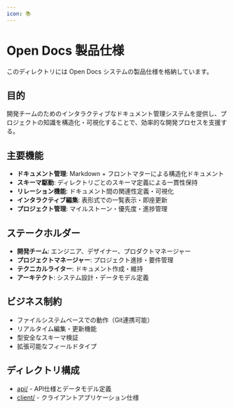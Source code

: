 ```yaml
---
icon: 📚
---
```


# Open Docs 製品仕様

このディレクトリには Open Docs システムの製品仕様を格納しています。

## 目的

開発チームのためのインタラクティブなドキュメント管理システムを提供し、プロジェクトの知識を構造化・可視化することで、効率的な開発プロセスを支援する。

## 主要機能

- **ドキュメント管理**: Markdown + フロントマターによる構造化ドキュメント
- **スキーマ駆動**: ディレクトリごとのスキーマ定義による一貫性保持
- **リレーション機能**: ドキュメント間の関連性定義・可視化
- **インタラクティブ編集**: 表形式での一覧表示・即座更新
- **プロジェクト管理**: マイルストーン・優先度・進捗管理

## ステークホルダー

- **開発チーム**: エンジニア、デザイナー、プロダクトマネージャー
- **プロジェクトマネージャー**: プロジェクト進捗・要件管理
- **テクニカルライター**: ドキュメント作成・維持
- **アーキテクト**: システム設計・データモデル定義

## ビジネス制約

- ファイルシステムベースでの動作（Git連携可能）
- リアルタイム編集・更新機能
- 型安全なスキーマ検証
- 拡張可能なフィールドタイプ

## ディレクトリ構成

- [api/](./api/) - API仕様とデータモデル定義
- [client/](./client/) - クライアントアプリケーション仕様
